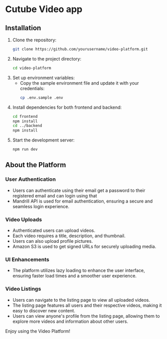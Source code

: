 # Cutube Video app

## Installation

1. Clone the repository:
    ```sh
    git clone https://github.com/yourusername/video-platform.git
    ```
2. Navigate to the project directory:
    ```sh
    cd video-platform
    ```
3. Set up environment variables:
    - Copy the sample environment file and update it with your credentials:
        ```sh
        cp .env.sample .env
        ```
4. Install dependencies for both frontend and backend:
    ```sh
    cd frontend
    npm install
    cd ../backend
    npm install
    ```
5. Start the development server:
    ```sh
    npm run dev
    ```

## About the Platform

### User Authentication
- Users can authenticate using their email get a password to their registered email and can login using that 
- Mandrill API is used for email authentication, ensuring a secure and seamless login experience.

### Video Uploads
- Authenticated users can upload videos.
- Each video requires a title, description, and thumbnail.
- Users can also upload profile pictures.
- Amazon S3 is used to get signed URLs for securely uploading media.

### UI Enhancements
- The platform utilizes lazy loading to enhance the user interface, ensuring faster load times and a smoother user experience.

### Video Listings
- Users can navigate to the listing page to view all uploaded videos.
- The listing page features all users and their respective videos, making it easy to discover new content.
- Users can view anyone's profile from the listing page, allowing them to explore more videos and information about other users.

Enjoy using the Video Platform!
